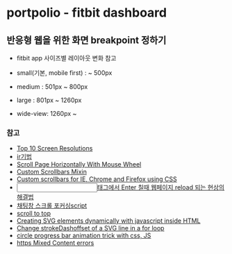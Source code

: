 # portpolio - fitbit dashboard


## 반응형 웹을 위한 화면 breakpoint 정하기

- fitbit app 사이즈별 레이아웃 변화 참고

- small(기본, mobile first) : ~ 500px
- medium : 501px ~ 800px
- large : 801px ~ 1260px
- wide-view: 1260px ~



### 참고
- [Top 10 Screen Resolutions](https://www.w3counter.com/globalstats.php)
- [ir기법](http://www.zeldman.com/2012/03/01/replacing-the-9999px-hack-new-image-replacement/)
- [Scroll Page Horizontally With Mouse Wheel](https://css-tricks.com/snippets/jquery/horz-scroll-with-mouse-wheel/)
- [Custom Scrollbars Mixin](https://css-tricks.com/snippets/sass/custom-scrollbars-mixin/)
- [Custom scrollbars for IE, Chrome and Firefox using CSS](http://codemug.com/html/custom-scrollbars-using-css/)
- [<input type="text" />태그에서 Enter 칠때 웹페이지 reload 되는 현상의 해결법](http://bryan7.tistory.com/207)
- [채팅창 스크롤 포커싱script](http://jong8.tistory.com/entry/%EC%B1%84%ED%8C%85%EC%B0%BD-%EC%8A%A4%ED%81%AC%EB%A1%A4-%ED%8F%AC%EC%BB%A4%EC%8B%B1script)
- [scroll to top](http://jsfiddle.net/neeklamy/RpPEe/)
- [Creating SVG elements dynamically with javascript inside HTML](http://stackoverflow.com/questions/20539196/)
- [Change strokeDashoffset of a SVG line in a for loop](http://stackoverflow.com/questions/28971942/change-strokedashoffset-of-a-svg-line-in-a-for-loop)
- [circle progress bar animation trick with css, JS](http://stackoverflow.com/questions/26781576/svg-progress-circle-with-percentage)
- [https Mixed Content errors](http://stackoverflow.com/questions/27451124/https-mixed-content-errors)
